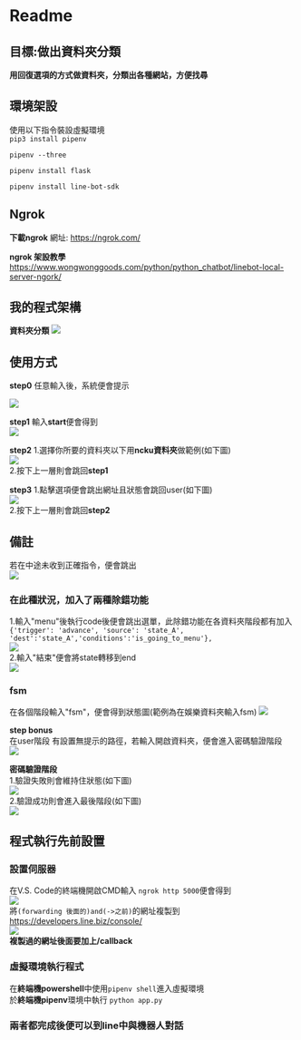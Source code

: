 # Readme
## 目標:做出資料夾分類<br>
**用回復選項的方式做資料夾，分類出各種網站，方便找尋**<br>


## 環境架設<br>
使用以下指令裝設虛擬環境<br>
```pip3 install pipenv```<br>

```pipenv --three```<br>

```pipenv install flask```<br>

```pipenv install line-bot-sdk```<br>


## Ngrok<br>
**下載ngrok**
網址: https://ngrok.com/

**ngrok 架設教學**
https://www.wongwonggoods.com/python/python_chatbot/linebot-local-server-ngork/


## 我的程式架構
**資料夾分類**
![](https://i.imgur.com/sN8nt5X.png)


## 使用方式
**step0**
任意輸入後，系統便會提示

![](https://i.imgur.com/aLrNHuW.png)

**step1**
輸入**start**便會得到<br>
![](https://i.imgur.com/EipkEMF.png)

**step2**
1.選擇你所要的資料夾以下用**ncku資料夾**做範例(如下圖)<br>
![](https://i.imgur.com/eqhrQtE.png)<br>
2.按下上一層則會跳回**step1**<br>

**step3**
1.點擊選項便會跳出網址且狀態會跳回user(如下圖)<br>
![](https://i.imgur.com/9m9FthV.png)<br>
2.按下上一層則會跳回**step2**<br>

## 備註
若在中途未收到正確指令，便會跳出<br>
![](https://i.imgur.com/LSiMFeg.png)<br>
### 在此種狀況，加入了兩種除錯功能<br>
1.輸入"menu"後執行code後便會跳出選單，此除錯功能在各資料夾階段都有加入<br>
```{'trigger': 'advance', 'source': 'state_A', 'dest':'state_A','conditions':'is_going_to_menu'},```<br>
![](https://i.imgur.com/qc9M3YO.png)<br>
2.輸入"結束"便會將state轉移到end<br>
![](https://i.imgur.com/yxJWXQS.png)<br>

### fsm
在各個階段輸入"fsm"，便會得到狀態圖(範例為在娛樂資料夾輸入fsm)
![](https://i.imgur.com/h8Ti0KN.png)


**step bonus**<br>
在user階段 有設置無提示的路徑，若輸入開啟資料夾，便會進入密碼驗證階段<br>
![](https://i.imgur.com/BVcyhIZ.png)<br>

**密碼驗證階段**<br>
1.驗證失敗則會維持住狀態(如下圖)<br>
![](https://i.imgur.com/SkwwYoL.png)<br>
2.驗證成功則會進入最後階段(如下圖)<br>
![](https://i.imgur.com/ekxZ6HK.png)<br>

## 程式執行先前設置
### 設置伺服器
在V.S. Code的終端機開啟CMD輸入 ```ngrok http 5000```便會得到<br>
![](https://i.imgur.com/XohfsMR.png)<br>
將```(forwarding 後面的)and(->之前)```的網址複製到<br>
https://developers.line.biz/console/<br>
![](https://i.imgur.com/UXf3ljH.png)<br>
**複製過的網址後面要加上/callback**<br>

### 虛擬環境執行程式
在**終端機powershell**中使用```pipenv shell```進入虛擬環境<br>
於**終端機pipenv**環境中執行 ```python app.py```

### 兩者都完成後便可以到line中與機器人對話

